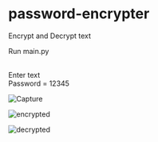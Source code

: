 # password-encrypter
 Encrypt and Decrypt text
 
 Run main.py <br /> <br />
 
 Enter text <br />
 Password = 12345
 
![Capture](https://user-images.githubusercontent.com/100990020/177011445-c65eb40d-4f64-43ef-aab8-ec16c4992e81.PNG)

![encrypted](https://user-images.githubusercontent.com/100990020/177011468-f425dbaa-9453-45c2-848f-7ff0b4612c67.PNG)

![decrypted](https://user-images.githubusercontent.com/100990020/177011482-fdfb3aaf-96a6-4cde-81b1-111a1e53cba5.PNG)

